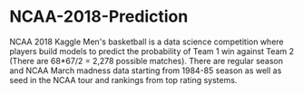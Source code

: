 # NCAA-2018-Prediction

NCAA 2018 Kaggle Men's basketball is a data science competition where players build models to predict the probability of Team 1 win against Team 2 (There are 68*67/2 = 2,278 possible matches). There are regular season and NCAA March madness data starting from 1984-85 season as well as seed in the NCAA tour and rankings from top rating systems.
